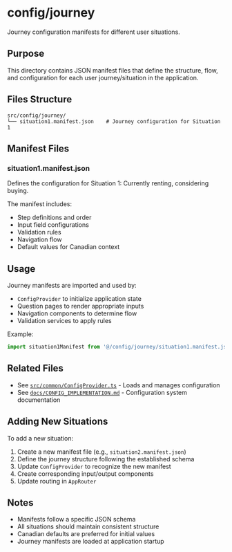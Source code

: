 # config/journey

Journey configuration manifests for different user situations.

## Purpose

This directory contains JSON manifest files that define the structure, flow, and configuration for each user journey/situation in the application.

## Files Structure

```
src/config/journey/
└── situation1.manifest.json    # Journey configuration for Situation 1
```

## Manifest Files

### situation1.manifest.json

Defines the configuration for Situation 1: Currently renting, considering buying.

The manifest includes:
- Step definitions and order
- Input field configurations
- Validation rules
- Navigation flow
- Default values for Canadian context

## Usage

Journey manifests are imported and used by:
- `ConfigProvider` to initialize application state
- Question pages to render appropriate inputs
- Navigation components to determine flow
- Validation services to apply rules

Example:
```typescript
import situation1Manifest from '@/config/journey/situation1.manifest.json';
```

## Related Files

- See [`src/common/ConfigProvider.ts`](../../common/ConfigProvider.ts) - Loads and manages configuration
- See [`docs/CONFIG_IMPLEMENTATION.md`](../../../docs/CONFIG_IMPLEMENTATION.md) - Configuration system documentation

## Adding New Situations

To add a new situation:

1. Create a new manifest file (e.g., `situation2.manifest.json`)
2. Define the journey structure following the established schema
3. Update `ConfigProvider` to recognize the new manifest
4. Create corresponding input/output components
5. Update routing in `AppRouter`

## Notes

- Manifests follow a specific JSON schema
- All situations should maintain consistent structure
- Canadian defaults are preferred for initial values
- Journey manifests are loaded at application startup
